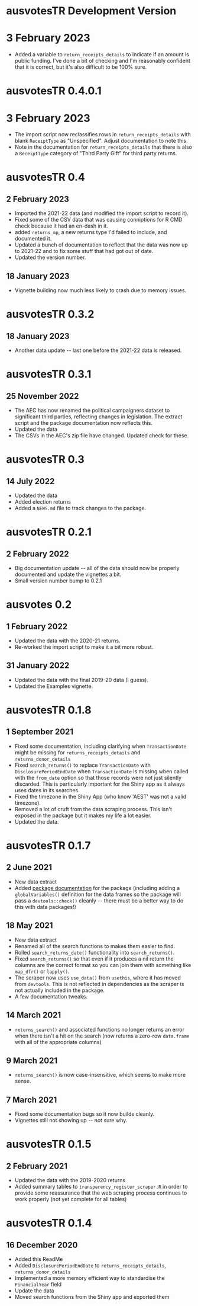 # ausvotesTR Development Version

# 3 February 2023

- Added a variable to `return_receipts_details` to indicate if an amount is 
  public funding. I've done a bit of checking and I'm reasonably confident that
  it is correct, but it's also difficult to be 100% sure.

# ausvotesTR 0.4.0.1

# 3 February 2023

- The import script now reclassifies rows in `return_receipts_details` with 
  blank `ReceiptType` as "Unspecified". Adjust documentation to note this.
- Note in the documentation for `return_receipts_details` that there is also
  a `ReceiptType` category of "Third Party Gift" for third party returns.

# ausvotesTR 0.4

## 2 February 2023

- Imported the 2021-22 data (and modified the import script to record it).
- Fixed some of the CSV data that was causing conniptions for R CMD check 
  because it had an en-dash in it. 
- added `returns_mp`, a new returns type I'd failed to include, and documented
  it.
- Updated a bunch of documentation to reflect that the data was now up to 
  2021-22 and to fix some stuff that had got out of date.
- Updated the version number.

## 18 January 2023

- Vignette building now much less likely to crash due to memory issues.

# ausvotesTR 0.3.2

## 18 January 2023

- Another data update -- last one before the 2021-22 data is released.

# ausvotesTR 0.3.1

## 25 November 2022

- The AEC has now renamed the political campaigners dataset to significant 
  third parties, reflecting changes in legislation. The extract script and 
  the package documentation now reflects this.
- Updated the data 
- The CSVs in the AEC's zip file have changed. Updated check for these.


# ausvotesTR 0.3

## 14 July 2022
- Updated the data
- Added election returns
- Added a `NEWS.md` file to track changes to the package.

# ausvotesTR 0.2.1

## 2 February 2022
- Big documentation update -- all of the data should now be properly documented
  and update the vignettes a bit.
- Small version number bump to 0.2.1

# ausvotes 0.2

## 1 February 2022
- Updated the data with the 2020-21 returns.
- Re-worked the import script to make it a bit more robust.

## 31 January 2022
- Updated the data with the final 2019-20 data (I guess).
- Updated the Examples vignette.

# ausvotesTR 0.1.8

## 1 September 2021
- Fixed some documentation, including clarifying when `TransactionDate` might 
  be missing for `returns_receipts_details` and `returns_donor_details`
- Fixed `search_returns()` to replace `TransactionDate` with 
  `DisclosurePeriodEndDate` when `TransactionDate` is missing when called with 
  the `from_date` option so that those records were not just silently 
  discarded. This is particularly important for the Shiny app as it always uses
  dates in its searches.
- Fixed the timezone in the Shiny App (who know 'AEST' was not a valid 
  timezone).
- Removed a lot of cruft from the data scraping process. This isn't exposed in
  the package but it makes my life a lot easier.
- Updated the data.

# ausvotesTR 0.1.7

## 2 June 2021
- New data extract
- Added [package documentation](https://r-pkgs.org/man.html#man-packages) for
  the package (including adding a `globalVariables()` definition for the data
  frames so the package will pass a `devtools::check()` cleanly -- there must
  be a better way to do this with data packages!)

## 18 May 2021
- New data extract
- Renamed all of the search functions to makes them easier to find.
- Rolled `search_returns_date()` functionality into `search_returns()`.
- Fixed `search_returns()` so that even if it produces a nil return the
  columns are the correct format so you can join them with something like
  `map_dfr()` or `lapply()`.
- The scraper now uses `use_data()` from `usethis`, where it has moved from
  `devtools`. This is not reflected in dependencies as the scraper is not
  actually included in the package.
- A few documentation tweaks. 

## 14 March 2021
- `returns_search()` and associated functions no longer returns an error when
  there isn't a hit on the search (now returns a zero-row `data.frame` with
  all of the appropriate columns)

## 9 March 2021

- `returns_search()` is now case-insensitive, which seems to make more
  sense.

## 7 March 2021

- Fixed some documentation bugs so it now builds cleanly.
- Vignettes still not showing up -- not sure why.

# ausvotesTR 0.1.5

## 2 February 2021

- Updated the data with the 2019-2020 returns
- Added summary tables to `transparency_register_scraper.R` in order to 
  provide some reassurance that the web scraping process continues to work
  properly (not yet complete for all tables)

# ausvotesTR 0.1.4

## 16 December 2020

- Added this ReadMe
- Added `DisclosurePeriodEndDate` to `returns_receipts_details`, 
  `returns_donor_details`
- Implemented a more memory efficient way to standardise the `FinancialYear` 
  field
- Update the data
- Moved search functions from the Shiny app and exported them

